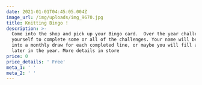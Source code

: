 ```yaml
---
date: 2021-01-01T04:45:05.004Z
image_url: /img/uploads/img_9670.jpg
title: Knitting Bingo !
description: >-
  Come into the shop and pick up your Bingo card.  Over the year challenge
  yourself to complete some or all of the challenges. Your name will be entered
  into a monthly draw for each completed line, or maybe you will fill a card
  later in the year. More details in store 
price: 0
price_details: ' Free'
meta_1: ' '
meta_2: ' '
---
```


